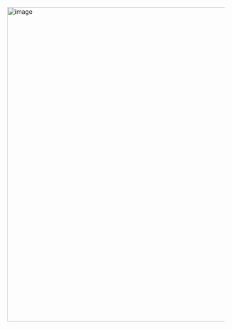 <img width="1366" height="728" alt="image" src="https://github.com/user-attachments/assets/79d63029-b706-4d79-8a4b-ab93f16b52ac" />
